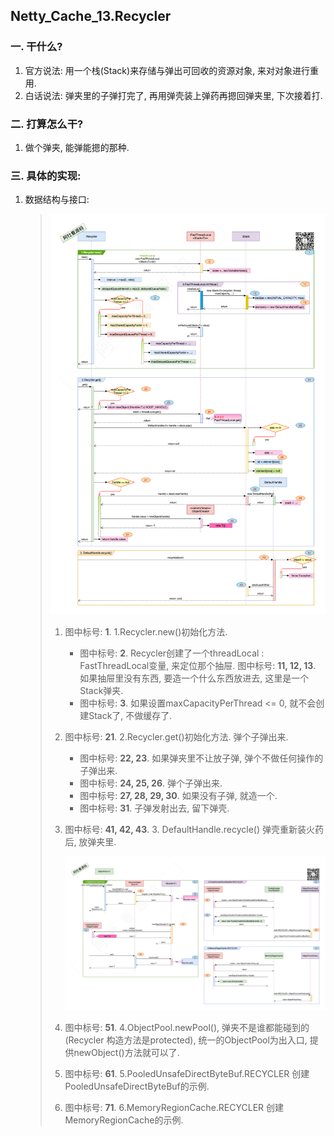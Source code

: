 ## Netty_Cache_13.Recycler

### 一. 干什么?

1. 官方说法: 用一个栈(Stack)来存储与弹出可回收的资源对象, 来对对象进行重用. 
2. 白话说法: 弹夹里的子弹打完了, 再用弹壳装上弹药再摁回弹夹里, 下次接着打.



### 二. 打算怎么干? 

1. 做个弹夹, 能弹能摁的那种.

   

### 三. 具体的实现:

1. 数据结构与接口:

   > ![Recycler](./images/3.PooledByteBufAllocator/3.Caches-3.Recycler.png)
   >
   > 1. 图中标号: **1**. 1.Recycler.new()初始化方法. 
   >    - 图中标号: **2**. Recycler创建了一个threadLocal : FastThreadLocal变量, 来定位那个抽屉. 图中标号: **11, 12, 13**. 如果抽屉里没有东西, 要造一个什么东西放进去, 这里是一个Stack弹夹.  
   >    - 图中标号: **3**. 如果设置maxCapacityPerThread <= 0, 就不会创建Stack了, 不做缓存了.
   >    
   > 2. 图中标号: **21**. 2.Recycler.get()初始化方法. 弹个子弹出来.
   >    - 图中标号: **22, 23**. 如果弹夹里不让放子弹, 弹个不做任何操作的子弹出来.
   >    - 图中标号: **24, 25, 26**. 弹个子弹出来.
   >    - 图中标号: **27, 28, 29, 30**. 如果没有子弹, 就造一个.   
   >    - 图中标号: **31**. 子弹发射出去, 留下弹壳.
   >    
   > 3. 图中标号: **41, 42, 43**. 3. DefaultHandle.recycle() 弹壳重新装火药后, 放弹夹里.
   >
   >    ![ObjectPool](./images/3.PooledByteBufAllocator/3.Caches-4.ObjectPool.png)
   >
   > 4. 图中标号: **51**. 4.ObjectPool.newPool(), 弹夹不是谁都能碰到的(Recycler 构造方法是protected), 统一的ObjectPool为出入口, 提供newObject()方法就可以了. 
   >
   > 5. 图中标号: **61**. 5.PooledUnsafeDirectByteBuf.RECYCLER 创建PooledUnsafeDirectByteBuf的示例.
   >
   > 6. 图中标号: **71**. 6.MemoryRegionCache.RECYCLER 创建MemoryRegionCache的示例.

